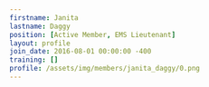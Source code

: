 ```yaml
---
firstname: Janita
lastname: Daggy
position: [Active Member, EMS Lieutenant]
layout: profile
join_date: 2016-08-01 00:00:00 -400
training: []
profile: /assets/img/members/janita_daggy/0.png
---
```

